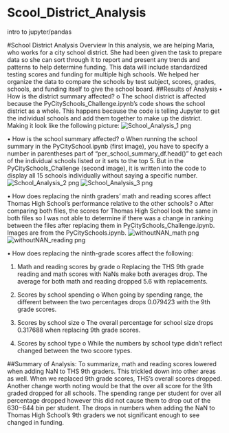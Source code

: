 # Scool_District_Analysis
intro to jupyter/pandas

#School District Analysis Overview
In this analysis, we are helping Maria, who works for a city school district. She had been given the task to prepare data so she can sort through it to report and present any trends and patterns to help determine funding. This data will include standardized testing scores and funding for multiple high schools. We helped her organize the data to compare the schools by test subject, scores, grades, schools, and funding itself to give the school board. 
##Results of Analysis
•	How is the district summary affected?
o	The school district is affected because the PyCitySchools_Challenge.ipynb’s code shows the school district as a whole. This happens because the code is telling Jupyter to get the individual schools and add them together to make up the district. Making it look like the following picture: 
![School_Analysis_1 png](https://user-images.githubusercontent.com/88864493/134820575-add5ee68-a9b0-4b0e-bf49-1e5b4d3064d8.jpg)

•	How is the school summary affected?
o	When running the school summary in the PyCitySchool.ipynb (first image), you have to specify a number in parentheses part of “per_school_summary_df.head()” to get each of the individual schools listed or it sets to the top 5. But in the PyCitySchools_Challenge (second image), it is written into the code to display all 15 schools individually without saying a specific number. 
![School_Analysis_2 png](https://user-images.githubusercontent.com/88864493/134820592-1e2122bd-4ca5-4091-969b-12e796094495.jpg)
![School_Analysis_3 png](https://user-images.githubusercontent.com/88864493/134820603-aeb170a0-c842-4762-904f-40d3b05b1048.jpg)

•	How does replacing the ninth graders’ math and reading scores affect Thomas High School’s performance relative to the other schools?
o	After comparing both files, the scores for Thomas High School look the same in both files so I was not able to determine if there was a change in ranking between the files after replacing them in PyCitySchools_Challenge.ipynb.  Images are from the PyCitySchools.ipynb.
![withoutNAN_math png](https://user-images.githubusercontent.com/88864493/134820643-38adb5b9-3733-4a15-9c00-7dbea4e3baf1.jpg)
![withoutNAN_reading png](https://user-images.githubusercontent.com/88864493/134820645-e7bc78be-0db9-4deb-bf6d-9290b410b402.jpg)

•	How does replacing the ninth-grade scores affect the following:

1.	Math and reading scores by grade
o	Replacing the THS 9th grade reading and math scores with NaNs make both averages drop. The average for both math and reading dropped 5.6 with replacements. 

2.	Scores by school spending
o	When going by spending range, the different between the two percentages drops 0.079423 with the 9th grade scores. 

3.	Scores by school size
o	The overall percentage for school size drops 0.317688 when replacing 9th grade scores. 

4.	Scores by school type
o	While the numbers by school type didn’t reflect changed between the two scoore types.

##Summary of Analysis: 
To summarize, math and reading scores lowered when adding NaN to THS 9th graders. This trickled down into other areas as well. When we replaced 9th grade scores, THS’s overall scores dropped. Another change worth noting would be that the over all score for the 9th graded dropped for all schools. The spending range per student for over all percentage dropped however this did not cause them to drop out of the $630-$644 bin per student. The drops in numbers when adding the NaN to Thomas High School’s 9th graders we not significant enough to see changed in funding.  
